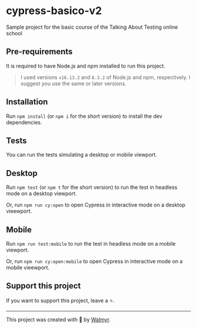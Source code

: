 # cypress-basico-v2

Sample project for the basic course of the Talking About Testing online school

## Pre-requirements

It is required to have Node.js and npm installed to run this project.

> I used versions `v16.13.2` and `8.3.2` of Node.js and npm, respectively. I suggest you use the same or later versions.

## Installation

Run `npm install` (or `npm i` for the short version) to install the dev dependencies.

## Tests
You can run the tests simulating a desktop or mobile viewport.

## Desktop
Run `npm test` (or `npm t` for the short version) to run the test in headless mode on a desktop viewport.

Or, run `npm run cy:open` to open Cypress in interactive mode on a desktop vieewport.

## Mobile

Run `npm run test:mobile` to run the test in headless mode on a mobile viewport.

Or, run `npm run cy:open:mobile` to open Cypress in interactive mode on a mobile vieewport.

## Support this project

If you want to support this project, leave a ⭐.

___

This project was created with 💚 by [Walmyr](https://walmyr.dev).